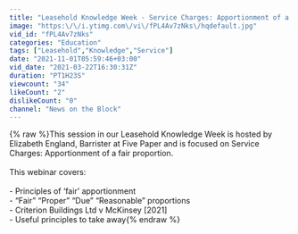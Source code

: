 ```yaml
---
title: "Leasehold Knowledge Week - Service Charges: Apportionment of a fair proportion"
image: "https:\/\/i.ytimg.com\/vi\/fPL4Av7zNks\/hqdefault.jpg"
vid_id: "fPL4Av7zNks"
categories: "Education"
tags: ["Leasehold","Knowledge","Service"]
date: "2021-11-01T05:59:46+03:00"
vid_date: "2021-03-22T16:30:31Z"
duration: "PT1H23S"
viewcount: "34"
likeCount: "2"
dislikeCount: "0"
channel: "News on the Block"
---
```

{% raw %}This session in our Leasehold Knowledge Week is hosted by Elizabeth England, Barrister at Five Paper and is focused on Service Charges: Apportionment of a fair proportion.<br /><br />This webinar covers:<br /><br />- Principles of ‘fair’ apportionment<br />- “Fair” “Proper” “Due” “Reasonable” proportions<br />- Criterion Buildings Ltd v McKinsey [2021]<br />- Useful principles to take away{% endraw %}
